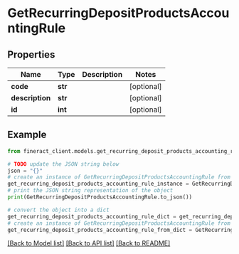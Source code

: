 # GetRecurringDepositProductsAccountingRule


## Properties

Name | Type | Description | Notes
------------ | ------------- | ------------- | -------------
**code** | **str** |  | [optional] 
**description** | **str** |  | [optional] 
**id** | **int** |  | [optional] 

## Example

```python
from fineract_client.models.get_recurring_deposit_products_accounting_rule import GetRecurringDepositProductsAccountingRule

# TODO update the JSON string below
json = "{}"
# create an instance of GetRecurringDepositProductsAccountingRule from a JSON string
get_recurring_deposit_products_accounting_rule_instance = GetRecurringDepositProductsAccountingRule.from_json(json)
# print the JSON string representation of the object
print(GetRecurringDepositProductsAccountingRule.to_json())

# convert the object into a dict
get_recurring_deposit_products_accounting_rule_dict = get_recurring_deposit_products_accounting_rule_instance.to_dict()
# create an instance of GetRecurringDepositProductsAccountingRule from a dict
get_recurring_deposit_products_accounting_rule_from_dict = GetRecurringDepositProductsAccountingRule.from_dict(get_recurring_deposit_products_accounting_rule_dict)
```
[[Back to Model list]](../README.md#documentation-for-models) [[Back to API list]](../README.md#documentation-for-api-endpoints) [[Back to README]](../README.md)


